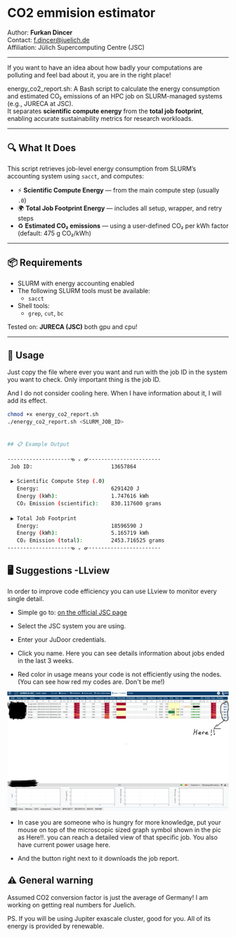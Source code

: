 # CO2 emmision estimator 

Author: **Furkan Dincer**  
Contact: [f.dincer@juelich.de](mailto:f.dincer@juelich.de)  
Affiliation: Jülich Supercomputing Centre (JSC)

---

If you want to have an idea about how badly your computations are polluting and feel bad about it, you are in the right place!

energy_co2_report.sh:
A Bash script to calculate the energy consumption and estimated CO₂ emissions of an HPC job on SLURM-managed systems (e.g., JURECA at JSC).  
It separates **scientific compute energy** from the **total job footprint**, enabling accurate sustainability metrics for research workloads.

---

## 🔍 What It Does

This script retrieves job-level energy consumption from SLURM’s accounting system using `sacct`, and computes:

- ⚡ **Scientific Compute Energy** — from the main compute step (usually `.0`)
- 🌍 **Total Job Footprint Energy** — includes all setup, wrapper, and retry steps
- ♻️ **Estimated CO₂ emissions** — using a user-defined CO₂ per kWh factor (default: 475 g CO₂/kWh)

---

## 📦 Requirements

- SLURM with energy accounting enabled
- The following SLURM tools must be available:
  - `sacct`
- Shell tools:
  - `grep`, `cut`, `bc`

Tested on: **JURECA (JSC)** both gpu and cpu!

---

## 🚀 Usage

Just copy the file where ever you want and run with the job ID in the system you want to check. Only important thing is the job ID.

And I do not consider cooling here. When I have information about it, I will add its effect. 

```bash
chmod +x energy_co2_report.sh
./energy_co2_report.sh <SLURM_JOB_ID>


## 📋 Example Output

--------------------ᓀ ᵥ ᓂ-----------------------
 Job ID:                         13657864

 ▶ Scientific Compute Step (.0)
   Energy:                       6291420 J
   Energy (kWh):                 1.747616 kWh
   CO₂ Emission (scientific):    830.117600 grams

 ▶ Total Job Footprint
   Energy:                       18596590 J
   Energy (kWh):                 5.165719 kWh
   CO₂ Emission (total):         2453.716525 grams
--------------------ᓀ ᵥ ᓂ-----------------------
```

## 🖥️ Suggestions -LLview
In order to improve code efficiency you can use LLview to monitor every single detail.

- Simple go to: [on the official JSC page](https://www.fz-juelich.de/en/ias/jsc/services/user-support/software-tools/llview?expand=translations,fzjsettings,nearest-institut)

- Select the JSC system you are using.

- Enter your JuDoor credentials.

- Click you name. Here you can see details information about jobs ended in the last 3 weeks.

- Red color in usage means your code is not efficiently using the nodes. (You can see how red my codes are. Don't be me!)

![Sample Output](LLview.png)

- In case you are someone who is hungry for more knowledge, put your mouse on top of the microscopic sized graph symbol shown in the pic as Here!!. you can reach a detailed view of that specific job. You also have current power usage here.

- And the button right next to it downloads the job report. 

## ⚠️ General warning

Assumed CO2 conversion factor is just the average of Germany! I am working on getting real numbers for Juelich.

PS. If you will be using Jupiter exascale cluster, good for you. All of its energy is provided by renewable. 





